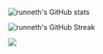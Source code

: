 ![runneth's GitHub stats](https://github-readme-stats.vercel.app/api?username=runneth&show_icons=true&theme=dracula&hide_border=true)

![runneth's GitHub Streak](https://github-readme-streak-stats.herokuapp.com/?theme=dracula&user=github_dark&hide_border=true)


![](https://komarev.com/ghpvc/?username=runneth)
